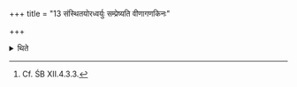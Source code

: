 +++
title = "13 संस्थितयोरध्वर्युः सम्प्रेष्यति वीणागणकिनः"

+++

<details><summary>थिते</summary>

12. When both the recitations are over, the Adhvaryu pore (the lute-players) “O lute-players! Honour this king by ons of singing about him together with the earlier kings who were meritorious"[^1].  

[^1]: Cf. ŚB XII.4.3.3.  
</details>
